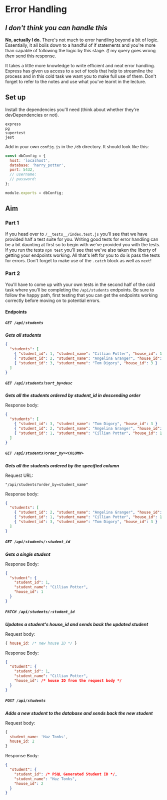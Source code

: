 # Error Handling

## _I don't think you can handle this_

**No, actually I do.** There's not much to error handling beyond a bit of logic. Essentially, it all boils down to a handful of if statements and you're more than capable of following the logic by this stage. _If_ my query goes wrong _then_ send this response.

It takes a little more knowledge to write efficient and neat error handling. Express has given us access to a set of tools that help to streamline the process and in this cold task we want you to make full use of them. Don't forget to refer to the notes and use what you've learnt in the lecture.

## Set up

Install the dependencies you'll need (think about whether they're devDependencies or not).

```
express
pg
supertest
jest
```

Add in your own `config.js` in the `/db` directory. It should look like this:

```js
const dbConfig = {
  host: 'localhost',
  database: 'harry_potter',
  port: 5432,
  // username:
  // password:
};

module.exports = dbConfig;
```

## Aim

### Part 1

If you head over to `/__tests__/index.test.js` you'll see that we have provided half a test suite for you. Writing good tests for error handling can be a bit daunting at first so to begin with we've provided you with the tests. If you run the tests `npm test` you'll see that we've also taken the liberty of getting your endpoints working. All that's left for you to do is pass the tests for errors. Don't forget to make use of the `.catch` block as well as `next`!

### Part 2

You'll have to come up with your own tests in the second half of the cold task where you'll be completing the `/api/students` endpoints. Be sure to follow the happy path, first testing that you can get the endpoints working correctly before moving on to potential errors.

#### Endpoints

##### `GET /api/students`

**_Gets all students_**

```json
{
  "students": [
    { "student_id": 1, "student_name": "Cillian Potter", "house_id": 1 },
    { "student_id": 2, "student_name": "Angelina Granger", "house_id": 1 }
    { "student_id": 3, "student_name": "Tom Digory", "house_id": 3 }
  ]
}
```

##### `GET /api/students?sort_by=desc`

**_Gets all the students ordered by student_id in descending order_**

Response body:

```json
{
  "students": [
    { "student_id": 3, "student_name": "Tom Digory", "house_id": 3 }
    { "student_id": 2, "student_name": "Angelina Granger", "house_id": 1 }
    { "student_id": 1, "student_name": "Cillian Potter", "house_id": 1 },
  ]
}
```

##### `GET /api/students?order_by=<COLUMN>`

**_Gets all the students ordered by the specified column_**

Request URL:

`"/api/students?order_by=student_name"`

Response body:

```json
{
  "students": [
    { "student_id": 2, "student_name": "Angelina Granger", "house_id": 1 }
    { "student_id": 1, "student_name": "Cillian Potter", "house_id": 1 },
    { "student_id": 3, "student_name": "Tom Digory", "house_id": 3 }
  ]
}
```

##### `GET /api/students/:student_id`

**_Gets a single student_**

Response Body:

```json
{
  "student": {
    "student_id": 1,
    "student_name": "Cillian Potter",
    "house_id": 1
  }
}
```

##### `PATCH /api/students/:student_id`

**_Updates a student's house_id and sends back the updated student_**

Request body:

```js
{ house_id: /* new house ID */ }
```

Response Body:

```json
{
  "student": {
    "student_id": 1,
    "student_name": "Cillian Potter",
    "house_id": /* house ID from the request body */
  }
}
```

##### `POST /api/students`

**_Adds a new student to the database and sends back the new student_**

Request body:

```js
{
  student_name: 'Haz Tonks',
  house_id: 2
}
```

Response Body:

```json
{
  "student": {
    "student_id": /* PSQL Generated Student ID */,
    "student_name": "Haz Tonks",
    "house_id": 2
  }
}
```
